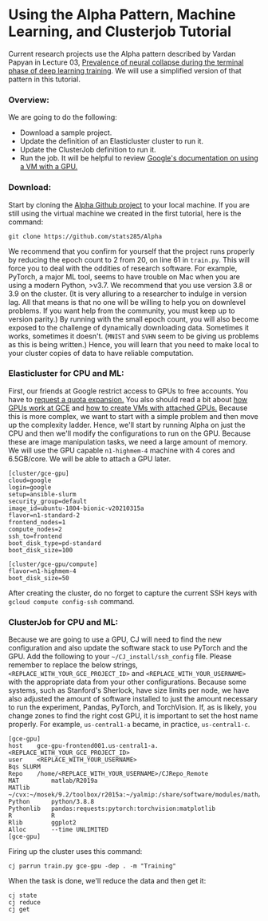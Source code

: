 # Using the Alpha Pattern, Machine Learning, and Clusterjob Tutorial
Current research projects use the Alpha pattern described by Vardan Papyan in Lecture 03, [Prevalence of neural collapse during the terminal phase of deep learning training](https://www.pnas.org/content/117/40/24652). We will use a simplified version of that pattern in this tutorial. 
### Overview:
We are going to do the following:
- Download a sample project.
- Update the definition of an Elasticluster cluster to run it.
- Update the ClusterJob definition to run it.
- Run the job.
It will be helpful to review [Google's documentation on using a VM with a GPU.](https://cloud.google.com/compute/docs/gpus/create-vm-with-gpus)
### Download:
Start by cloning the [Alpha Github project](https://github.com/stats285/Alpha) to your local machine. If you are still using the virtual machine we created in the first tutorial, here is the command:
```
git clone https://github.com/stats285/Alpha
```
We recommend that you confirm for yourself that the project runs properly by reducing the epoch count to 2 from 20, on line 61 in `train.py`. This will force you to deal with the oddities of research software. For example, PyTorch, a major ML tool, seems to have trouble on Mac when you are using a modern Python, >v3.7. We recommend that you use version 3.8 or 3.9 on the cluster. (It is very alluring to a researcher to indulge in version lag. All that means is that no one will be willing to help you on downlevel problems. If you want help from the community, you must keep up to version parity.) By running with the small epoch count, you will also become exposed to the challenge of dynamically downloading data. Sometimes it works, sometimes it doesn't. (`MNIST` and `SVHN` seem to be giving us problems as this is being written.) Hence, you will learn that you need to make local to your cluster copies of data to have reliable computation.

### Elasticluster for CPU and ML:
First, our friends at Google restrict access to GPUs to free accounts. You have to [request a quota expansion.](https://cloud.google.com/compute/quotas) You also should read a bit about [how GPUs work at GCE](https://cloud.google.com/compute/docs/gpus) and [how to create VMs with attached GPUs.](https://cloud.google.com/compute/docs/gpus/create-vm-with-gpus) Because this is more complex, we want to start with a simple problem and then move up the complexity ladder. Hence, we'll start by running Alpha on just the CPU and then we'll modify the configurations to run on the GPU. Because these are image manipulation tasks, we need a large amount of memory. We will use the GPU capable `n1-highmem-4` machine with 4 cores and 6.5GB/core. We will be able to attach a GPU later.
```
[cluster/gce-gpu]
cloud=google
login=google
setup=ansible-slurm
security_group=default
image_id=ubuntu-1804-bionic-v20210315a
flavor=n1-standard-2
frontend_nodes=1
compute_nodes=2
ssh_to=frontend
boot_disk_type=pd-standard
boot_disk_size=100

[cluster/gce-gpu/compute]
flavor=n1-highmem-4
boot_disk_size=50
```
After creating the cluster, do no forget to capture the current SSH keys with `gcloud compute config-ssh` command.

### ClusterJob for CPU and ML:
Because we are going to use a GPU, CJ will need to find the new configuration and also update the software stack to use PyTorch and the GPU. Add the following to your `~/CJ_install/ssh_config` file. Please remember to replace the below strings, `<REPLACE_WITH_YOUR_GCE_PROJECT_ID>` and `<REPLACE_WITH_YOUR_USERNAME>` with the appropriate data from your other configurations. Because some systems, such as Stanford's Sherlock, have size limits per node, we have also adjusted the amount of software installed to just the amount necessary to run the experiment, Pandas, PyTorch, and TorchVision. If, as is likely, you change zones to find the right cost GPU, it is important to set the host name properly. For example, `us-central1-a` became, in practice, `us-central1-c`.
```
[gce-gpu]
host	gce-gpu-frontend001.us-central1-a.<REPLACE_WITH_YOUR_GCE_PROJECT_ID>
user	<REPLACE_WITH_YOUR_USERNAME>
Bqs	SLURM
Repo	/home/<REPLACE_WITH_YOUR_USERNAME>/CJRepo_Remote
MAT     	matlab/R2019a
MATlib		~/cvx:~/mosek/9.2/toolbox/r2015a:~/yalmip:/share/software/modules/math/gurobi
Python		python/3.8.8
Pythonlib	pandas:requests:pytorch:torchvision:matplotlib
R	        R
Rlib	    ggplot2  
Alloc		--time UNLIMITED
[gce-gpu]
```
Firing up the cluster uses this command:
```
cj parrun train.py gce-gpu -dep . -m "Training"
```
When the task is done, we'll reduce the data and then get it:
```
cj state
cj reduce
cj get
```
